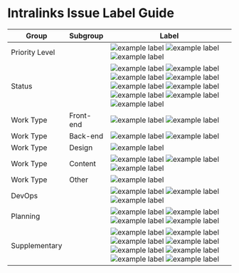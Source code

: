 # Intralinks Issue Label Guide

Group | Subgroup | Label |
--- | --- | ---
Priority Level | | ![example label](https://labl.es/svg?text=priority:%20critical&bgcolor=cc0000) ![example label](https://labl.es/svg?text=priority:%20high&bgcolor=ff0000) ![example label](https://labl.es/svg?text=priority:%20low&bgcolor=ffb3b3) 
Status | | ![example label](https://labl.es/svg?text=blocked&bgcolor=4a86e8) ![example label](https://labl.es/svg?text=blocker&bgcolor=219eff) ![example label](https://labl.es/svg?text=stalled&bgcolor=bae9ff) ![example label](https://labl.es/svg?text=question&bgcolor=bae9ff) ![example label](https://labl.es/svg?text=needs%20revision&bgcolor=bae9ff)  ![example label](https://labl.es/svg?text=needs%20estimate&bgcolor=bae9ff) ![example label](https://labl.es/svg?text=has%20workaround&bgcolor=bae9ff) ![example label](https://labl.es/svg?text=changes%20requested&bgcolor=bae9ff) ![example label](https://labl.es/svg?text=duplicate&bgcolor=bae9ff)
Work Type | Front-end | ![example label](https://labl.es/svg?text=pattern&bgcolor=ffcc00) ![example label](https://labl.es/svg?text=theming&bgcolor=ffcc00)
Work Type | Back-end | ![example label](https://labl.es/svg?text=migration&bgcolor=ffeb99) ![example label](https://labl.es/svg?text=drupal&bgcolor=ffeb99)
Work Type | Design | ![example label](https://labl.es/svg?text=UX/design&bgcolor=ffd9b3)
Work Type | Content | ![example label](https://labl.es/svg?text=content&bgcolor=ffa64d) ![example label](https://labl.es/svg?text=multilingual&bgcolor=ffa64d) ![example label](https://labl.es/svg?text=post-migration&bgcolor=ffa64d)
Work Type | Other | ![example label](https://labl.es/svg?text=documentation&bgcolor=ff8000)
DevOps | | ![example label](https://labl.es/svg?text=deployment&bgcolor=cc0066) ![example label](https://labl.es/svg?text=needs%20manuel%20deployment&bgcolor=cc0066) ![example label](https://labl.es/svg?text=hotfix&bgcolor=cc0066)
Planning | | ![example label](https://labl.es/svg?text=epic&bgcolor=66ffcc) ![example label](https://labl.es/svg?text=sprint%20planning&bgcolor=66ffcc) ![example label](https://labl.es/svg?text=sprint%20retrospective&bgcolor=66ffcc) ![example label](https://labl.es/svg?text=user%20story&bgcolor=66ffcc)
Supplementary | | ![example label](https://labl.es/svg?text=security&bgcolor=00e1ff) ![example label](https://labl.es/svg?text=SEO&bgcolor=00e1ff) ![example label](https://labl.es/svg?text=social&bgcolor=00e1ff) ![example label](https://labl.es/svg?text=translation&bgcolor=00e1ff) ![example label](https://labl.es/svg?text=performance&bgcolor=00e1ff) ![example label](https://labl.es/svg?text=ie11&bgcolor=00e1ff) ![example label](https://labl.es/svg?text=maintenance%20program&bgcolor=00e1ff) ![example label](https://labl.es/svg?text=discovery&bgcolor=00e1ff)





